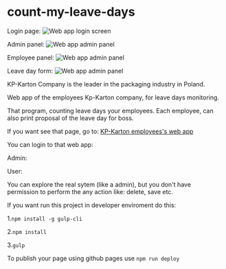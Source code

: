 # count-my-leave-days


Login page: 
![Web app login screen](https://kp-karton.pl/assets/img/login.jpg)

Admin panel:
![Web app admin panel](https://kp-karton.pl/assets/img/admin.jpg)

Employee panel:
![Web app admin panel](https://kp-karton.pl/assets/img/employee.jpg)

Leave day form: 
![Web app admin panel](https://kp-karton.pl/assets/img/form.jpg)


KP-Karton Company is the leader in the packaging industry in Poland. 

Web app of the employees Kp-Karton company, for leave days monitoring. 

That program, counting leave days your employees. Each employee, can also print proposal of the leave day for boss. 

If you want see that page, go to: [KP-Karton employees's web app](http://164.132.107.168:8080/urlopy/showMyLoginPage)

You can login to that web app:

Admin:

User:

You can explore the real sytem (like a admin), but you don't have permission to perform the any action like: delete, save etc. 

If you want run this project in developer enviroment do this: 


1.`npm install -g gulp-cli`

2.`npm install`

3.`gulp`

To publish your page using github pages use `npm run deploy`
